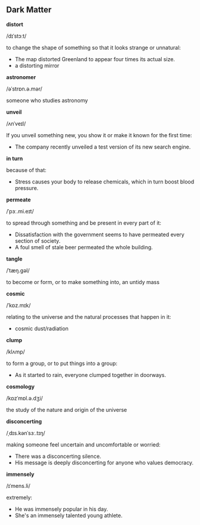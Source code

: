 ## Dark Matter

**distort**

/dɪˈstɔːt/

to change the shape of something so that it looks strange or unnatural:

* The map distorted Greenland to appear four times its actual size.
* a distorting mirror

**astronomer**

/əˈstrɒn.ə.mər/

someone who studies astronomy

**unveil**

/ʌnˈveɪl/

If you unveil something new, you show it or make it known for the first time:

* The company recently unveiled a test version of its new search engine.

**in turn**

because of that:

* Stress causes your body to release chemicals, which in turn boost blood pressure.

**permeate**

/ˈpɜː.mi.eɪt/

to spread through something and be present in every part of it:

* Dissatisfaction with the government seems to have permeated every section of society.
* A foul smell of stale beer permeated the whole building.

**tangle**

/ˈtæŋ.ɡəl/

to become or form, or to make something into, an untidy mass

**cosmic**

/ˈkɒz.mɪk/

relating to the universe and the natural processes that happen in it:

* cosmic dust/radiation

**clump**

/klʌmp/

to form a group, or to put things into a group:

* As it started to rain, everyone clumped together in doorways.

**cosmology**

/kɒzˈmɒl.ə.dʒi/

the study of the nature and origin of the universe

**disconcerting**

/ˌdɪs.kənˈsɜː.tɪŋ/

making someone feel uncertain and uncomfortable or worried:

* There was a disconcerting silence.
* His message is deeply disconcerting for anyone who values democracy.

**immensely**

/ɪˈmens.li/

extremely:

* He was immensely popular in his day.
* She's an immensely talented young athlete.
